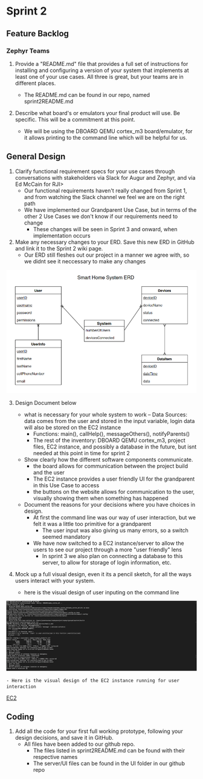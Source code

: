 # Sprint 2

## Feature Backlog


### Zephyr Teams
1. Provide a "README.md" file that provides a full set of instructions for installing and configuring a version of your system that implements at least one of your use cases. All three is great, but your teams are in different places.
	- The README.md can be found in our repo, named sprint2README.md 

2. Describe what board's or emulators your final product will use. Be specific. This will be a commitment at this point.
	- We will be using the DBOARD QEMU cortex_m3 board/emulator, for it allows printing to the command line which will be helpful for us. 

## General Design

1.	Clarify functional requirement specs for your use cases through conversations with stakeholders via Slack for Augur and Zephyr, and via Ed McCain for RJI> 
	- Our functional requirements haven't really changed from Sprint 1, and from watching the Slack channel we feel we are on the right path
	- We have implemented our Grandparent Use Case, but in terms of the other 2 Use Cases we don't know if our requirements need to change
		- These changes will be seen in Sprint 3 and onward, when implementation occurs
2.	Make any necessary changes to your ERD. Save this new ERD in GitHub and link it to the Sprint 2 wiki page.
	- Our ERD still fleshes out our project in a manner we agree with, so we didnt see it neccessary to make any changes

![System ERD](Sprint1ERD.png)

3.	Design Document below 
	- what is necessary for your whole system to work 
		– Data Sources: data comes from the user and stored in the input variable, login data will also be stored on the EC2 instance 
		- Functions: main(), callHelp(), messageOthers(), notifyParents()
		- The rest of the inventory: DBOARD QEMU cortex_m3, project files, EC2 instance, and possibly a database in the future, but isnt needed at this point in time for sprint 2
	- Show clearly how the different software components communicate. 
		- the board allows for communication between the project build and the user
		- The EC2 instance provides a user friendly UI for the grandparent in this Use Case to access
		- the buttons on the website allows for communication to the user, visually showing them when something has happened
	- Document the reasons for your decisions where you have choices in design. 
		- At first the command line was our way of user interaction, but we felt it was a little too primitive for a grandparent
			- The user input was also giving us many errors, so a switch seemed mandatory
		- We have now switched to a EC2 instance/server to allow the users to see our project through a more "user friendly" lens
			- In sprint 3 we also plan on connecting a database to this server, to allow for storage of login information, etc.
	 
4.	Mock up a full visual design, even it its a pencil sketch, for all the ways users interact with your system.
	- here is the visual design of user inputing on the command line

![mainC running](selectionRunning.png) 

	- Here is the visual design of the EC2 instance running for user interaction
[EC2](http://ec2-18-220-233-118.us-east-2.compute.amazonaws.com/SmartHome/)
	
	
## Coding

1.	Add all the code for your first full working prototype, following your design decisions, and save it in GitHub. 
	- All files have been added to our github repo.
		- The files listed in sprint2README.md can be found with their respective names
		- The server/UI files can be found in the UI folder in our github repo
 

